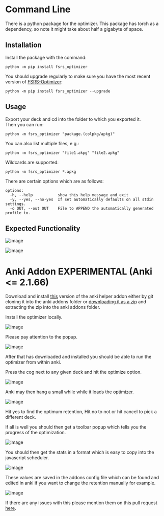 # Command Line 

There is a python package for the optimizer. This package has torch as a dependency, so note it might take about half a gigabyte of space.

## Installation

Install the package with the command:

```
python -m pip install fsrs_optimizer
```

You should upgrade regularly to make sure you have the most recent version of [FSRS-Optimizer](https://github.com/open-spaced-repetition/fsrs-optimizer):

```
python -m pip install fsrs_optimizer --upgrade
```

## Usage

Export your deck and cd into the folder to which you exported it.  
Then you can run:

```
python -m fsrs_optimizer "package.(colpkg/apkg)"
```

You can also list multiple files, e.g.:

```
python -m fsrs_optimizer "file1.akpg" "file2.apkg"
```

Wildcards are supported:

```
python -m fsrs_optimizer *.apkg
```

There are certain options which are as follows:

```
options:
  -h, --help           show this help message and exit
  -y, --yes, --no-yes  If set automatically defaults on all stdin settings.
  -o OUT, --out OUT    File to APPEND the automatically generated profile to.
```

## Expected Functionality

![image](https://github.com/Luc-mcgrady/fsrs4anki/assets/63685643/ac2e8ae0-726c-46fd-b110-0701fa87cb66)

![image](https://github.com/Luc-mcgrady/fsrs4anki/assets/63685643/1fe8b0bb-7ac0-4a31-b594-465239ea3a1e)

# Anki Addon **EXPERIMENTAL** (Anki <= 2.1.66)

Download and install [this](https://github.com/Luc-mcgrady/fsrs4anki-helper/tree/optimizer) version of the anki helper addon either by git cloning it into the anki addons folder or [downloading it as a zip](https://github.com/Luc-mcgrady/fsrs4anki-helper/archive/refs/heads/optimizer.zip) and extracting the zip into the anki addons folder.

Install the optimizer locally.

![image](https://user-images.githubusercontent.com/63685643/236647263-b1e57db1-4ad0-441b-9abe-91cbd36c13b0.png)  

Please pay attention to the popup.

![image](https://github.com/Luc-mcgrady/fsrs4anki/assets/63685643/ebe42eb4-f63d-4e58-b593-c173891dd29c)

After that has downloaded and installed you should be able to run the optimizer from within anki.

Press the cog next to any given deck and hit the optimize option.  

![image](https://user-images.githubusercontent.com/63685643/236647245-757ca803-b8cf-41cd-a1ae-8ed9af852ad8.png)  

Anki may then hang a small while while it loads the optimizer.

![image](https://github.com/Luc-mcgrady/fsrs4anki/assets/63685643/e160e5ba-c51f-46a9-9813-9dceb18e47ff)  

Hit yes to find the optimum retention, Hit no to not or hit cancel to pick a different deck. 

If all is well you should then get a toolbar popup which tells you the progress of the optimization.

![image](https://user-images.githubusercontent.com/63685643/236647707-38101c10-ccd2-4417-aa3f-f2e4e10bb4c3.png)

You should then get the stats in a format which is easy to copy into the javascript scheduler.

![image](https://user-images.githubusercontent.com/63685643/236647716-bfd8099a-6e7f-46e7-bce8-e18e75e75d46.png)  

These values are saved in the addons config file which can be found and edited in anki if you want to change the retention manually for example.

![image](https://user-images.githubusercontent.com/63685643/236647915-7a865bb0-f057-4404-af0f-27c81be99082.png)

If there are any issues with this please mention them on this pull request [here](https://github.com/open-spaced-repetition/fsrs4anki-helper/pull/91).